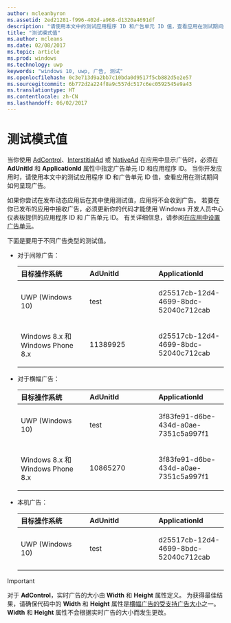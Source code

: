 ```yaml
---
author: mcleanbyron
ms.assetid: 2ed21281-f996-402d-a968-d1320a4691df
description: "请使用本文中的测试应用程序 ID 和广告单元 ID 值，查看应用在测试期间如何呈现广告。"
title: "测试模式值"
ms.author: mcleans
ms.date: 02/08/2017
ms.topic: article
ms.prod: windows
ms.technology: uwp
keywords: "windows 10, uwp, 广告, 测试"
ms.openlocfilehash: 0c3e713d9a2bb7c10bda0d9517f5cb882d5e2e57
ms.sourcegitcommit: 6b772d2a224f8a9c557dc517c6ec0592545e9a43
ms.translationtype: HT
ms.contentlocale: zh-CN
ms.lasthandoff: 06/02/2017
---
```

# <a name="test-mode-values"></a>测试模式值

当你使用 [AdControl](https://msdn.microsoft.com/library/windows/apps/microsoft.advertising.winrt.ui.adcontrol.aspx)、[InterstitialAd](https://msdn.microsoft.com/library/windows/apps/microsoft.advertising.winrt.ui.interstitialad.aspx) 或 [NativeAd](https://msdn.microsoft.com/library/windows/apps/microsoft.advertising.winrt.ui.nativead.aspx) 在应用中显示广告时，必须在 **AdUnitId** 和 **ApplicationId** 属性中指定广告单元 ID 和应用程序 ID。 当你开发应用时，请使用本文中的测试应用程序 ID 和广告单元 ID 值，查看应用在测试期间如何呈现广告。

如果你尝试在发布动态应用后在其中使用测试值，应用将不会收到广告。 若要在你已发布的应用中接收广告，必须更新你的代码才能使用 Windows 开发人员中心仪表板提供的应用程序 ID 和 广告单元 ID。 有关详细信息，请参阅[在应用中设置广告单元](set-up-ad-units-in-your-app.md)。
 
下面是要用于不同广告类型的测试值。

* 对于间隙广告：

    <table>
    <colgroup>
    <col width="33%" />
    <col width="33%" />
    <col width="33%" />
    </colgroup>
    <thead>
    <tr class="header">
    <th align="left">目标操作系统</th>
    <th align="left">AdUnitId</th>
    <th align="left">ApplicationId</th>
    </tr>
    </thead>
    <tbody>
    <tr class="odd">
    <td align="left"><p>UWP (Windows 10)</p></td>
    <td align="left"><p>test</p></td>
    <td align="left"><p>d25517cb-12d4-4699-8bdc-52040c712cab</p></td>
    </tr>
    <tr class="odd">
    <td align="left"><p>Windows 8.x 和 Windows Phone 8.x</p></td>
    <td align="left"><p>11389925</p></td>
    <td align="left"><p>d25517cb-12d4-4699-8bdc-52040c712cab</p></td>
    </tr>
    </tbody>
    </table>

     
* 对于横幅广告：

    <table>
    <colgroup>
    <col width="33%" />
    <col width="33%" />
    <col width="33%" />
    </colgroup>
    <thead>
    <tr class="header">
    <th align="left">目标操作系统</th>
    <th align="left">AdUnitId</th>
    <th align="left">ApplicationId</th>
    </tr>
    </thead>
    <tbody>
    <tr class="odd">
    <td align="left"><p>UWP (Windows 10)</p></td>
    <td align="left"><p>test</p></td>
    <td align="left"><p>3f83fe91-d6be-434d-a0ae-7351c5a997f1</p></td>
    </tr>
    <tr class="even">
    <td align="left"><p>Windows 8.x 和 Windows Phone 8.x</p></td>
    <td align="left"><p>10865270</p></td>
    <td align="left"><p>3f83fe91-d6be-434d-a0ae-7351c5a997f1</p></td>
    </tr>
    </tbody>
    </table>

* 本机广告：

    <table>
    <col width="33%" />
    <col width="33%" />
    <col width="33%" />
    </colgroup>
    <thead>
    <tr class="header">
    <th align="left">目标操作系统</th>
    <th align="left">AdUnitId</th>
    <th align="left">ApplicationId</th>
    </tr>
    </thead>
    <tbody>
    <tr class="odd">
    <td align="left"><p>UWP (Windows 10)</p></td>
    <td align="left"><p>test</p></td>
    <td align="left"><p>d25517cb-12d4-4699-8bdc-52040c712cab</p></td>
    </tbody>
    </table>

> [!IMPORTANT]
> 对于 **AdControl**，实时广告的大小由 **Width** 和 **Height** 属性定义。 为获得最佳结果，请确保代码中的 **Width** 和 **Height** 属性是[横幅广告的受支持广告大小](supported-ad-sizes-for-banner-ads.md)之一。 **Width** 和 **Height** 属性不会根据实时广告的大小而发生更改。


 

 
